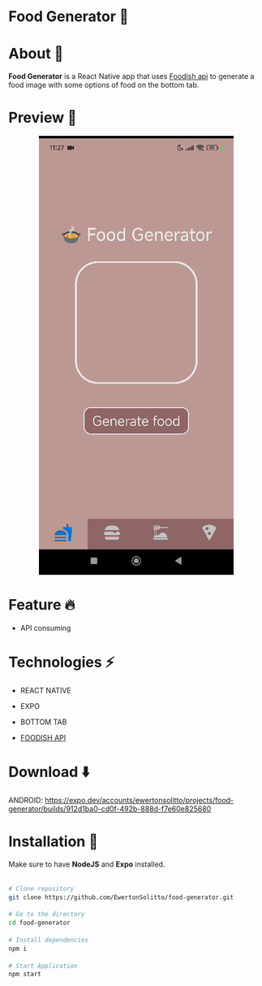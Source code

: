 # Food Generator 🍕

# About 📝

**Food Generator** is a React Native app that uses [Foodish api](https://github.com/surhud004/Foodish) to generate a food image with some options of food on the bottom tab.

# Preview 📱

<div align='center'>
  <img src='https://github.com/EwertonSolitto/food-generator/blob/main/assets/readme.gif' />
</div>

# Feature 🔥

- API consuming

# Technologies ⚡
 
 - REACT NATIVE

 - EXPO

 - BOTTOM TAB

 - [FOODISH API](https://github.com/surhud004/Foodish)

# Download ⬇️

ANDROID: https://expo.dev/accounts/ewertonsolitto/projects/food-generator/builds/912d1ba0-cd0f-492b-888d-f7e60e825680

# Installation 🔧

Make sure to have **NodeJS** and **Expo** installed.

```bash

# Clone repository
git clone https://github.com/EwertonSolitto/food-generator.git

# Go to the directory
cd food-generator

# Install dependencies
npm i

# Start Application
npm start

```
